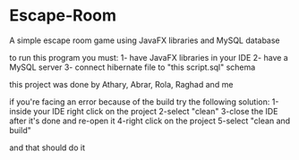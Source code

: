 # Escape-Room
A simple escape room game using JavaFX libraries and MySQL database

to run this program you must:
1- have JavaFX libraries in your IDE
2- have a MySQL server
3- connect hibernate file to "this script.sql" schema 

this project was done by Athary, Abrar, Rola, Raghad and me

if you're facing an error because of the build try the following solution:
1-inside your IDE right click on the project
2-select "clean"
3-close the IDE after it's done and re-open it
4-right click on the project
5-select "clean and build"

and that should do it
